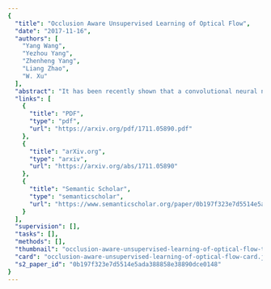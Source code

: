```yaml
---
{
  "title": "Occlusion Aware Unsupervised Learning of Optical Flow",
  "date": "2017-11-16",
  "authors": [
    "Yang Wang",
    "Yezhou Yang",
    "Zhenheng Yang",
    "Liang Zhao",
    "W. Xu"
  ],
  "abstract": "It has been recently shown that a convolutional neural network can learn optical flow estimation with unsupervised learning. However, the performance of the unsupervised methods still has a relatively large gap compared to its supervised counterpart. Occlusion and large motion are some of the major factors that limit the current unsupervised learning of optical flow methods. In this work we introduce a new method which models occlusion explicitly and a new warping way that facilitates the learning of large motion. Our method shows promising results on Flying Chairs, MPI-Sintel and KITTI benchmark datasets. Especially on KITTI dataset where abundant unlabeled samples exist, our unsupervised method outperforms its counterpart trained with supervised learning.",
  "links": [
    {
      "title": "PDF",
      "type": "pdf",
      "url": "https://arxiv.org/pdf/1711.05890.pdf"
    },
    {
      "title": "arXiv.org",
      "type": "arxiv",
      "url": "https://arxiv.org/abs/1711.05890"
    },
    {
      "title": "Semantic Scholar",
      "type": "semanticscholar",
      "url": "https://www.semanticscholar.org/paper/0b197f323e7d5514e5ada388858e38890dce0148"
    }
  ],
  "supervision": [],
  "tasks": [],
  "methods": [],
  "thumbnail": "occlusion-aware-unsupervised-learning-of-optical-flow-thumb.jpg",
  "card": "occlusion-aware-unsupervised-learning-of-optical-flow-card.jpg",
  "s2_paper_id": "0b197f323e7d5514e5ada388858e38890dce0148"
}
---
```


